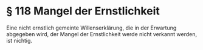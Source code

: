 # § 118 Mangel der Ernstlichkeit
Eine nicht ernstlich gemeinte Willenserklärung, die in der Erwartung abgegeben wird, der Mangel der Ernstlichkeit werde nicht verkannt werden, ist nichtig.